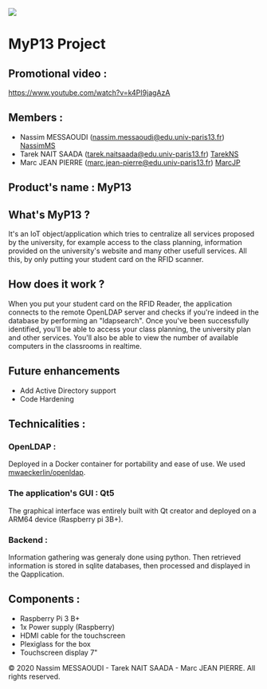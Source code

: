 ![](https://user-images.githubusercontent.com/56651736/72690478-1293fc00-3b1d-11ea-855e-099b8d1767c8.png)

# **MyP13 Project**

## Promotional video :
https://www.youtube.com/watch?v=k4PI9jagAzA 

## Members :

* Nassim MESSAOUDI (nassim.messaoudi@edu.univ-paris13.fr) [NassimMS](https://github.com/msnassim "msnassim")
* Tarek NAIT SAADA (tarek.naitsaada@edu.univ-paris13.fr) [TarekNS](https://github.com/nstarek "nstarek")
* Marc JEAN PIERRE (marc.jean-pierre@edu.univ-paris13.fr) [MarcJP](https://github.com/marcjeanpierre "marcjeanpierre")

## Product's name : MyP13

## What's MyP13 ?

It's an IoT object/application which tries to centralize all services proposed by the university, for example access to the class planning, information provided on the university's website and many other usefull services. 
All this, by only putting your student card on the RFID scanner. 

## How does it work ?

When you put your student card on the RFID Reader, the application connects to the remote OpenLDAP server and checks if you're indeed in the database by performing an "ldapsearch". Once you've been successfully identified, you'll be able to access your class planning, the university plan and other services. You'll also be able to view the number of available computers in the classrooms in realtime.

## Future enhancements

* Add Active Directory support
* Code Hardening 

## Technicalities :

### OpenLDAP :

Deployed in a Docker container for portability and ease of use. We used [mwaeckerlin/openldap](https://hub.docker.com/r/mwaeckerlin/openldap).

### The application's GUI : Qt5

The graphical interface was entirely built with Qt creator and deployed on a ARM64 device (Raspberry pi 3B+).

### Backend :

Information gathering was generaly done using python. Then retrieved information is stored in sqlite databases, then processed and displayed in the Qapplication.
 
## Components :

* Raspberry Pi 3 B+
* 1x Power supply (Raspberry)
* HDMI cable for the touchscreen
* Plexiglass for the box
* Touchscreen display 7"


© 2020 Nassim MESSAOUDI - Tarek NAIT SAADA - Marc JEAN PIERRE. All rights reserved.
